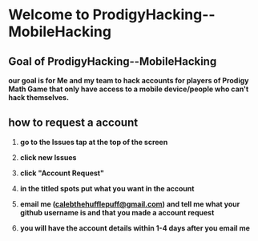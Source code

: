 # Welcome to ProdigyHacking--MobileHacking








## Goal of ProdigyHacking--MobileHacking

**our goal is for Me and my team to hack accounts for players of Prodigy Math Game that only have access to a mobile device/people who can't hack themselves.**



## how to request a account

1. **go to the Issues tap at the top of the screen**

2. **click new Issues**

3. **click "Account Request"**

4. **in the titled spots put what you want in the account**

5. **email me (calebthehufflepuff@gmail.com) and tell me what your github username is and that you made a account request** 

6. **you will have the account details within 1-4 days after you email me**
